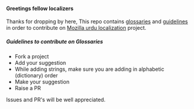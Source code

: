 #### Greetings fellow localizers

Thanks for dropping by here, This repo contains [glossaries](https://github.com/foxt7ot/ur-l10n/blob/master/glossary.md) and [guidelines](https://github.com/foxt7ot/ur-l10n/blob/master/guidelines.md) in order to contribute on [Mozilla urdu localization](https://pontoon.mozilla.org/ur/) project.

##### Guidelines to contribute on Glossaries
* Fork a project
* Add your suggestion 
* While adding strings, make sure you are adding in alphabetic (dictionary) order
* Make your suggestion
* Raise a PR

Issues and PR's will be well appreciated.
